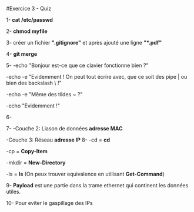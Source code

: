 #Exercice 3 - Quiz

1- **cat /etc/passwd**

2- **chmod myfile**

3- créer un fichier **".gitignore"** et après ajouté une ligne **"*.pdf"**

4- **git merge** 

5- 
  -echo "Bonjour est-ce que ce clavier fonctionne bien ?"
  
  -echo -e "Evidemment ! On peut tout écrire avec, que ce soit des pipe | ou bien des backslash \\ !"
  
  -echo -e "Même des tildes ~ ?"
  
  -echo "Evidemment !"
  
6- 

7- 
  -Couche 2: Liason de données **adresse MAC**
  
  -Couche 3: Réseau **adresse IP**
8-
  -cd = **cd**
  
  -cp = **Copy-Item**
  
  -mkdir = **New-Directory**
  
  -ls = **ls** (On peux trouver equivalence en utilisant **Get-Command**)
  
9- **Payload** est une partie dans la trame ethernet qui continent les données utiles.

10- Pour eviter le gaspillage des IPs
